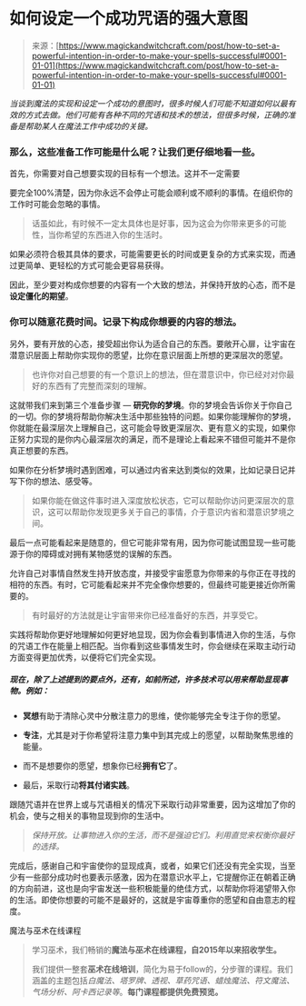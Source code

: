 <!--yml

类别：未分类

日期：2024-06-12 18:32:01

-->

# 如何设定一个成功咒语的强大意图

> 来源：[https://www.magickandwitchcraft.com/post/how-to-set-a-powerful-intention-in-order-to-make-your-spells-successful#0001-01-01](https://www.magickandwitchcraft.com/post/how-to-set-a-powerful-intention-in-order-to-make-your-spells-successful#0001-01-01)

*当谈到魔法的实现和设定一个成功的意图时，很多时候人们可能不知道如何以最有效的方式去做。他们可能有各种不同的咒语和技术的想法，但很多时候，正确的准备是帮助某人在魔法工作中成功的关键。*

### 那么，这些准备工作可能是什么呢？让我们更仔细地看一些。

首先，你需要对自己想要实现的目标有一个想法。这并不一定需要

要完全100%清楚，因为你永远不会停止可能会顺利或不顺利的事情。在组织你的工作时可能会忽略的事情。

> 话虽如此，有时候不一定太具体也是好事，因为这会为你带来更多的可能性，当你希望的东西进入你的生活时。

如果必须符合极其具体的要求，可能需要更长的时间或更复杂的方式来实现，而通过更简单、更轻松的方式可能会更容易获得。

因此，至少要对构成你想要的内容有一个大致的想法，并保持开放的心态，而不是**设定僵化的期望**。

### 你可以随意花费时间。记录下构成你想要的内容的想法。

另外，要有开放的心态，接受超出你认为适合自己的东西。要敞开心扉，让宇宙在潜意识层面上帮助你实现你的愿望，比你在意识层面上所想的更深层次的愿望。

> 也许你对自己想要的有一个意识上的想法，但在潜意识中，你已经对对你最好的东西有了完整而深刻的理解。

这就带我们来到第三个准备步骤 — **研究你的梦境**。你的梦境会告诉你关于你自己的一切。你的梦境将帮助你解决生活中那些独特的问题。如果你能理解你的梦境，你就能在最深层次上理解自己，这可能会导致更深层次、更有意义的实现，如果你正努力实现的是你内心最深层次的满足，而不是理论上看起来不错但可能并不是你真正想要的东西。

如果你在分析梦境时遇到困难，可以通过内省来达到类似的效果，比如记录日记并写下你的想法、感受等。

> 如果你能在做这件事时进入深度放松状态，它可以帮助你访问更深层次的意识，这可以帮助你发现更多关于自己的事情，介于意识内省和潜意识梦境之间。

最后一点可能看起来是随意的，但它可能非常有用，因为你可能试图显现一些可能源于你的障碍或对拥有某物感觉的误解的东西。

允许自己对事情自然发生持开放态度，并接受宇宙愿意为你带来的与你正在寻找的相符的东西。有时，它可能看起来并不完全像你想要的，但最终可能更接近你所需要的。

> 有时最好的方法就是让宇宙带来你已经准备好的东西，并享受它。

实践将帮助你更好地理解如何更好地显现，因为你会看到事情进入你的生活，与你的咒语工作在能量上相匹配。当你看到这些事情发生时，你会继续在采取主动行动方面变得更加优秀，以便将它们完全实现。

##### 现在，除了上述提到的要点外，还有，如前所述，许多技术可以用来帮助显现事物。例如：

+   **冥想**有助于清除心灵中分散注意力的思维，使你能够完全专注于你的愿望。

+   **专注**，尤其是对于你希望将注意力集中到其完成上的愿望，以帮助聚焦思维的能量。

+   而不是想要你的愿望，想象你已经**拥有它**了。

+   最后，采取行动**将其付诸实践**。

跟随咒语并在世界上或与咒语相关的情况下采取行动非常重要，因为这增加了你的机会，使与之相关的事物显现到你的生活中。

> *保持开放。让事物进入你的生活，而不是强迫它们。利用直觉来权衡你最好的选择。*

完成后，感谢自己和宇宙使你的显现成真，或者，如果它们还没有完全实现，当至少有一些部分成功时也要表示感激，因为在潜意识水平上，它提醒你正在朝着正确的方向前进，这也是向宇宙发送一些积极能量的绝佳方式，以帮助你将渴望带入你的生活。即使你想要的可能不是最好的，这就是宇宙尊重你的愿望和自由意志的程度。

魔法与巫术在线课程

> 学习巫术，我们畅销的**魔法与巫术在线课程，自2015年以来招收学生。**
> 
> 我们提供一整套**巫术在线培训**，简化为易于follow的，分步骤的课程。我们涵盖的主题包括*白魔法、塔罗牌、透视、草药咒语、蜡烛魔法、符文魔法、气场分析、阿卡西记录等*。**每门课程都提供免费预览。**
